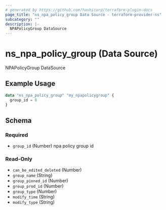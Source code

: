 ```yaml
---
# generated by https://github.com/hashicorp/terraform-plugin-docs
page_title: "ns_npa_policy_group Data Source - terraform-provider-ns"
subcategory: ""
description: |-
  NPAPolicyGroup DataSource
---
```


# ns_npa_policy_group (Data Source)

NPAPolicyGroup DataSource

## Example Usage

```terraform
data "ns_npa_policy_group" "my_npapolicygroup" {
  group_id = 8
}
```

<!-- schema generated by tfplugindocs -->
## Schema

### Required

- `group_id` (Number) npa policy group id

### Read-Only

- `can_be_edited_deleted` (Number)
- `group_name` (String)
- `group_pinned_id` (Number)
- `group_prod_id` (Number)
- `group_type` (Number)
- `modify_time` (String)
- `modify_type` (String)


